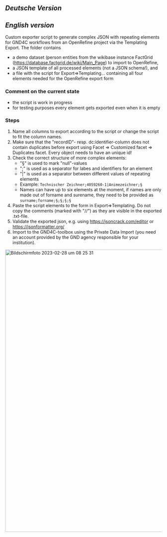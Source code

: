 ## *Deutsche Version*


## *English version*

Custom exporter script to generate complex JSON with repeating elements for GND4C workflows from an OpenRefine project via the Templating Export. 
The folder contains 
- a demo dataset (person entities from the wikibase instance FactGrid (https://database.factgrid.de/wiki/Main_Page) to import to OpenRefine, 
- a JSON template of all processed elements (not a JSON schema!), and 
- a file with the script for Export=>Templating... containing all four elements needed for the OpenRefine export form

### Comment on the current state

- the script is work in progress
- for testing purposes every element gets exported even when it is empty 

### Steps

1. Name all columns to export according to the script or change the script to fit the column names.
2. Make sure that the "recordID"- resp. dc:identifier-column does not contain duplicates before export using Facet => Customized facet => Duplicates facet. Every object needs to have an unique id!
3. Check the correct structure of more complex elements: 
    - "§" is used to mark "null"-values
    - ";" is used as a separator for labes and identifiers for an element
    - "|" is used as a separator between different values of repeating elements
    - Example: ` Technischer Zeichner;4059260-1|Animezeichner;§ `
    - Names can have up to six elements at the moment, if names are only made out of forname and surename, they need to be provided as ` surname;forname;§;§;§;§ ` 
5. Paste the script elements to the form in Export=>Templating. Do not copy the comments (marked with "//") as they are visible in the exported .txt-file.
6. Validate the exported json, e.g. using https://jsoncrack.com/editor or https://jsonformatter.org/
7. Import to the GND4C-toolbox using the Private Data Import (you need an account provided by the GND agency responsible for your institution).

<img width="907" alt="Bildschirmfoto 2023-02-28 um 08 25 31" src="https://user-images.githubusercontent.com/101104547/221783270-eb05f01d-4ccf-40a0-82bc-fc1fb8809cc7.png">

